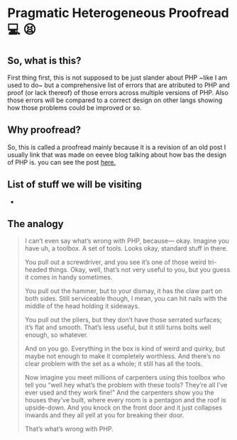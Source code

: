 # Pragmatic Heterogeneous Proofread 💻 😫

## So, what is this?

First thing first, this is not supposed to be just slander about PHP ~like I am used to do~ but a comprehensive list of errors that are atributed to PHP and proof (or lack thereof) of those errors across multiple versions of PHP.
Also those errors will be compared to a correct design on other langs showing how those problems could be improved or so.

## Why proofread?

So, this is called a proofread mainly because it is a revision of an old post I usually link that was made on eevee blog talking about how bas the design of PHP is. you can see the post [here.](https://eev.ee/blog/2012/04/09/php-a-fractal-of-bad-design/ "Not for the faint of heart")

## List of stuff we will be visiting

+



## The analogy


>    I can’t even say what’s wrong with PHP, because— okay. Imagine you have uh, a toolbox. A set of tools. Looks okay, standard stuff in there.
>
>    You pull out a screwdriver, and you see it’s one of those weird tri-headed things. Okay, well, that’s not very useful to you, but you guess it comes in handy sometimes.
>
>    You pull out the hammer, but to your dismay, it has the claw part on both sides. Still serviceable though, I mean, you can hit nails with the middle of the head holding it sideways.
>
>    You pull out the pliers, but they don’t have those serrated surfaces; it’s flat and smooth. That’s less useful, but it still turns bolts well enough, so whatever.
>
>    And on you go. Everything in the box is kind of weird and quirky, but maybe not enough to make it completely worthless. And there’s no clear problem with the set as a whole; it still has all the tools.
>
>    Now imagine you meet millions of carpenters using this toolbox who tell you “well hey what’s the problem with these tools? They’re all I’ve ever used and they work fine!” And the carpenters show you the houses they’ve built, where every room is a pentagon and the roof is upside-down. And you knock on the front door and it just collapses inwards and they all yell at you for breaking their door.
>
>    That’s what’s wrong with PHP.

